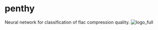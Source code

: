 # penthy
Neural network for classification of flac compression quality.
![logo_full](https://user-images.githubusercontent.com/52460732/152789407-d5d7abdf-c68e-42d5-ae4a-0bf0ff2e0ee3.png)
